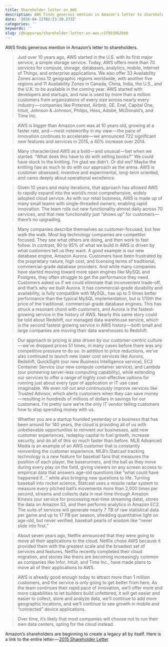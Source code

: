 ```yaml
---
title: Shareholder letter on AWS
description: AWS finds generous mention in Amazon’s letter to shareholders.
date: '2016-04-11T02:23:30.273Z'
categories: ''
keywords: ''
slug: /@kuppurao/shareholder-letter-on-aws-c5f883863bb6
---
```


AWS finds generous mention in Amazon’s letter to shareholders.

> Just over 10 years ago, AWS started in the U.S. with its first major service, a simple storage service. Today, AWS offers more than 70 services for compute, storage, databases, analytics, mobile, Internet of Things, and enterprise applications. We also offer 33 Availability Zones across 12 geographic regions worldwide, with another five regions and 11 Availability Zones in Canada, China, India, the U.S., and the U.K. to be available in the coming year. AWS started with developers and startups, and now is used by more than a million customers from organizations of every size across nearly every industry — companies like Pinterest, Airbnb, GE, Enel, Capital One, Intuit, Johnson & Johnson, Philips, Hess, Adobe, McDonald’s, and Time Inc.

> AWS is bigger than Amazon.com was at 10 years old, growing at a faster rate, and — most noteworthy in my view — the pace of innovation continues to accelerate — we announced 722 significant new features and services in 2015, a 40% increase over 2014.

> Many characterized AWS as a bold — and unusual — bet when we started. “What does this have to do with selling books?” We could have stuck to the knitting. I’m glad we didn’t. Or did we? Maybe the knitting has as much to do with our approach as the arena. AWS is customer obsessed, inventive and experimental, long-term oriented, and cares deeply about operational excellence.

> Given 10 years and many iterations, that approach has allowed AWS to rapidly expand into the world’s most comprehensive, widely adopted cloud service. As with our retail business, AWS is made up of many small teams with single-threaded owners, enabling rapid innovation. The team rolls out new functionality almost daily across 70 services, and that new functionality just “shows up” for customers — there’s no upgrading.

> Many companies describe themselves as customer-focused, but few walk the walk. Most big technology companies are competitor focused. They see what others are doing, and then work to fast follow. In contrast, 90 to 95% of what we build in AWS is driven by what customers tell us they want. A good example is our new database engine, Amazon Aurora. Customers have been frustrated by the proprietary nature, high cost, and licensing terms of traditional, commercial-grade database providers. And while many companies have started moving toward more open engines like MySQL and Postgres, they often struggle to get the performance they need. Customers asked us if we could eliminate that inconvenient trade-off, and that’s why we built Aurora. It has commercial-grade durability and availability, is fully compatible with MySQL, has up to 5 times better performance than the typical MySQL implementation, but is 1/10th the price of the traditional, commercial-grade database engines. This has struck a resonant chord with customers, and Aurora is the fastest-growing service in the history of AWS. Nearly this same story could be told about Redshift, our managed data warehouse service, which is the second fastest growing service in AWS history — both small and large companies are moving their data warehouses to Redshift.

> Our approach to pricing is also driven by our customer-centric culture — we’ve dropped prices 51 times, in many cases before there was any competitive pressure to do so. In addition to price reductions, we’ve also continued to launch new lower cost services like Aurora, Redshift, QuickSight (our new Business Intelligence service), EC2 Container Service (our new compute container service), and Lambda (our pioneering server-less computing capability), while extending our services to offer a range of highly cost-effective options for running just about every type of application or IT use case imaginable. We even roll out and continuously improve services like Trusted Advisor, which alerts customers when they can save money — resulting in hundreds of millions of dollars in savings for our customers. I’m pretty sure we’re the only IT vendor telling customers how to stop spending money with us.

> Whether you are a startup founded yesterday or a business that has been around for 140 years, the cloud is providing all of us with unbelievable opportunities to reinvent our businesses, add new customer experiences, redeploy capital to fuel growth, increase security, and do all of this so much faster than before. MLB Advanced Media is an example of an AWS customer that is constantly reinventing the customer experience. MLB’s Statcast tracking technology is a new feature for baseball fans that measures the position of each player, the baserunners, and the ball as they move during every play on the field, giving viewers on any screen access to empirical data that answers age-old questions like “what could have happened if…” while also bringing new questions to life. Turning baseball into rocket science, Statcast uses a missile radar system to measure every pitched ball’s movements more than 2,000 times per second, streams and collects data in real-time through Amazon Kinesis (our service for processing real-time streaming data), stores the data on Amazon S3, and then performs analytics in Amazon EC2. The suite of services will generate nearly 7 TB of raw statistical data per game and up to 17 PB per season, shedding quantitative light on age-old, but never verified, baseball pearls of wisdom like “never slide into first.”

> About seven years ago, Netflix announced that they were going to move all their applications to the cloud. Netflix chose AWS because it provided them with the greatest scale and the broadest set of services and features. Netflix recently completed their cloud migration, and stories like theirs are becoming increasingly common as companies like Infor, Intuit, and Time Inc., have made plans to move all of their applications to AWS.

> AWS is already good enough today to attract more than 1 million customers, and the service is only going to get better from here. As the team continues their rapid pace of innovation, we’ll offer more and more capabilities to let builders build unfettered, it will get easier and easier to collect, store and analyze data, we’ll continue to add more geographic locations, and we’ll continue to see growth in mobile and “connected” device applications.

> Over time, it’s likely that most companies will choose not to run their own data centers, opting for the cloud instead.

Amazon’s shareholders are beginning to create a legacy all by itself. Here is a link to the entire letter — [2015 Shareholder Letter](http://phx.corporate-ir.net/External.File?item=UGFyZW50SUQ9MzI5NTMxfENoaWxkSUQ9LTF8VHlwZT0z&t=1&cb=635949592103075817)
